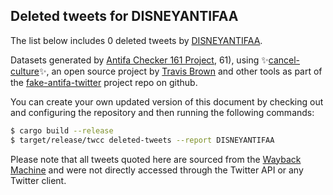 ## Deleted tweets for DISNEYANTIFAA

The list below includes 0 deleted tweets by
[DISNEYANTIFAA](https://twitter.com/DISNEYANTIFAA).



Datasets generated by [Antifa Checker 161 Project](https://twitter.com/antifacheck161), 61), using ✨[cancel-culture](https://github.com/travisbrown/cancel-culture)✨, an open source project by 
[Travis Brown](https://twitter.com/travisbrown) and other tools as part of the 
[fake-antifa-twitter](https://github.com/antifacheck161/fake-antifa-twitter) project repo on github.

You can create your own updated version of this document by checking out and configuring the
repository and then running the following commands:

```bash
$ cargo build --release
$ target/release/twcc deleted-tweets --report DISNEYANTIFAA
```

Please note that all tweets quoted here are sourced from the
[Wayback Machine](https://web.archive.org) and were not directly accessed through the Twitter API or
any Twitter client.

